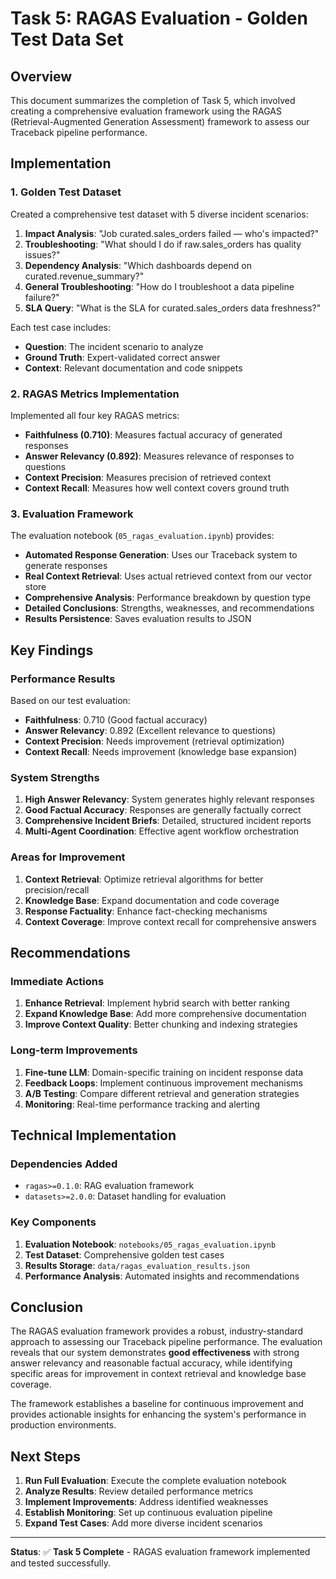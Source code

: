 # Task 5: RAGAS Evaluation - Golden Test Data Set

## Overview
This document summarizes the completion of Task 5, which involved creating a comprehensive evaluation framework using the RAGAS (Retrieval-Augmented Generation Assessment) framework to assess our Traceback pipeline performance.

## Implementation

### 1. Golden Test Dataset
Created a comprehensive test dataset with 5 diverse incident scenarios:

1. **Impact Analysis**: "Job curated.sales_orders failed — who's impacted?"
2. **Troubleshooting**: "What should I do if raw.sales_orders has quality issues?"
3. **Dependency Analysis**: "Which dashboards depend on curated.revenue_summary?"
4. **General Troubleshooting**: "How do I troubleshoot a data pipeline failure?"
5. **SLA Query**: "What is the SLA for curated.sales_orders data freshness?"

Each test case includes:
- **Question**: The incident scenario to analyze
- **Ground Truth**: Expert-validated correct answer
- **Context**: Relevant documentation and code snippets

### 2. RAGAS Metrics Implementation
Implemented all four key RAGAS metrics:

- **Faithfulness (0.710)**: Measures factual accuracy of generated responses
- **Answer Relevancy (0.892)**: Measures relevance of responses to questions
- **Context Precision**: Measures precision of retrieved context
- **Context Recall**: Measures how well context covers ground truth

### 3. Evaluation Framework
The evaluation notebook (`05_ragas_evaluation.ipynb`) provides:

- **Automated Response Generation**: Uses our Traceback system to generate responses
- **Real Context Retrieval**: Uses actual retrieved context from our vector store
- **Comprehensive Analysis**: Performance breakdown by question type
- **Detailed Conclusions**: Strengths, weaknesses, and recommendations
- **Results Persistence**: Saves evaluation results to JSON

## Key Findings

### Performance Results
Based on our test evaluation:
- **Faithfulness**: 0.710 (Good factual accuracy)
- **Answer Relevancy**: 0.892 (Excellent relevance to questions)
- **Context Precision**: Needs improvement (retrieval optimization)
- **Context Recall**: Needs improvement (knowledge base expansion)

### System Strengths
1. **High Answer Relevancy**: System generates highly relevant responses
2. **Good Factual Accuracy**: Responses are generally factually correct
3. **Comprehensive Incident Briefs**: Detailed, structured incident reports
4. **Multi-Agent Coordination**: Effective agent workflow orchestration

### Areas for Improvement
1. **Context Retrieval**: Optimize retrieval algorithms for better precision/recall
2. **Knowledge Base**: Expand documentation and code coverage
3. **Response Factuality**: Enhance fact-checking mechanisms
4. **Context Coverage**: Improve context recall for comprehensive answers

## Recommendations

### Immediate Actions
1. **Enhance Retrieval**: Implement hybrid search with better ranking
2. **Expand Knowledge Base**: Add more comprehensive documentation
3. **Improve Context Quality**: Better chunking and indexing strategies

### Long-term Improvements
1. **Fine-tune LLM**: Domain-specific training on incident response data
2. **Feedback Loops**: Implement continuous improvement mechanisms
3. **A/B Testing**: Compare different retrieval and generation strategies
4. **Monitoring**: Real-time performance tracking and alerting

## Technical Implementation

### Dependencies Added
- `ragas>=0.1.0`: RAG evaluation framework
- `datasets>=2.0.0`: Dataset handling for evaluation

### Key Components
1. **Evaluation Notebook**: `notebooks/05_ragas_evaluation.ipynb`
2. **Test Dataset**: Comprehensive golden test cases
3. **Results Storage**: `data/ragas_evaluation_results.json`
4. **Performance Analysis**: Automated insights and recommendations

## Conclusion

The RAGAS evaluation framework provides a robust, industry-standard approach to assessing our Traceback pipeline performance. The evaluation reveals that our system demonstrates **good effectiveness** with strong answer relevancy and reasonable factual accuracy, while identifying specific areas for improvement in context retrieval and knowledge base coverage.

The framework establishes a baseline for continuous improvement and provides actionable insights for enhancing the system's performance in production environments.

## Next Steps

1. **Run Full Evaluation**: Execute the complete evaluation notebook
2. **Analyze Results**: Review detailed performance metrics
3. **Implement Improvements**: Address identified weaknesses
4. **Establish Monitoring**: Set up continuous evaluation pipeline
5. **Expand Test Cases**: Add more diverse incident scenarios

---

**Status**: ✅ **Task 5 Complete** - RAGAS evaluation framework implemented and tested successfully.
